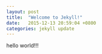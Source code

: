 ```yaml
---
layout: post
title:  "Welcome to Jekyll!"
date:   2015-12-13 20:59:04 +0800
categories: jekyll update
---
```

hello world!!!
